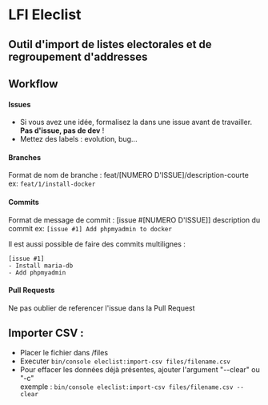 # LFI Eleclist
## Outil d'import de listes electorales et de regroupement d'addresses

## Workflow
#### Issues
- Si vous avez une idée, formalisez la dans une issue avant de travailler. **Pas d'issue, pas de dev** !
- Mettez des labels : evolution, bug...

#### Branches
Format de nom de branche : feat/[NUMERO D'ISSUE]/description-courte  
ex: `feat/1/install-docker`

#### Commits
Format de message de commit : [issue #[NUMERO D'ISSUE]] description du commit
ex: `[issue #1] Add phpmyadmin to docker`  

Il est aussi possible de faire des commits multilignes :
```
[issue #1]
- Install maria-db
- Add phpmyadmin
```

#### Pull Requests
Ne pas oublier de referencer l'issue dans la Pull Request


## Importer CSV :
- Placer le fichier dans /files
- Executer `bin/console eleclist:import-csv files/filename.csv`
- Pour effacer les données déjà présentes, ajouter l'argument "--clear" ou "-c"  
exemple : `bin/console eleclist:import-csv files/filename.csv --clear`
